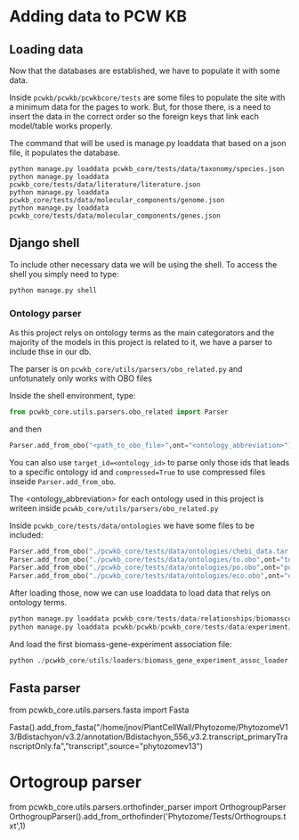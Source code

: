 # Adding data to PCW KB

## Loading data

Now that the databases are established, we have to populate it with some data.

Inside `pcwkb/pcwkb/pcwkbcore/tests` are some files to populate the site with a minimum data for the pages to work. But, for those there, is a need to insert the data in the correct order so the foreign keys that link each model/table works properly.

The command that will be used is manage.py loaddata that based on a json file, it populates the database.

```
python manage.py loaddata pcwkb_core/tests/data/taxonomy/species.json
python manage.py loaddata pcwkb_core/tests/data/literature/literature.json
python manage.py loaddata pcwkb_core/tests/data/molecular_components/genome.json
python manage.py loaddata pcwkb_core/tests/data/molecular_components/genes.json
```

## Django shell

To include other necessary data we will be using the shell. To access the shell you simply need to type:

```bash
python manage.py shell
```

### Ontology parser
As this project relys on ontology terms as the main categorators and the majority of the models in this project is related to it, we have a parser to include thse in our db.

The parser is on `pcwkb_core/utils/parsers/obo_related.py` and unfotunately only works with OBO files

Inside the shell environment, type:

```python
from pcwkb_core.utils.parsers.obo_related import Parser
```

and then

```python
Parser.add_from_obo("<path_to_obo_file>",ont="<ontology_abbreviation>")
```

You can also use `target_id=<ontology_id>` to parse only those ids that leads to a specific ontology id and `compressed=True` to use compressed files inseide `Parser.add_from_obo`.

The <ontology_abbreviation> for each ontology used in this project is writeen inside `pcwkb_core/utils/parsers/obo_related.py`

Inside `pcwkb_core/tests/data/ontologies` we have some files to be included:

```python
Parser.add_from_obo("./pcwkb_core/tests/data/ontologies/chebi_data.tar.gz",ont="chebi",compressed=True)
Parser.add_from_obo("./pcwkb_core/tests/data/ontologies/to.obo",ont="to")
Parser.add_from_obo("./pcwkb_core/tests/data/ontologies/po.obo",ont="po")
Parser.add_from_obo("./pcwkb_core/tests/data/ontologies/eco.obo",ont="eco")
```

After loading those, now we can use loaddata to load data that relys on ontology terms.

```python
python manage.py loaddata pcwkb_core/tests/data/relationships/biomasscomposition_test_data.json
python manage.py loaddata pcwkb/pcwkb/pcwkb_core/tests/data/experiment/experiment_details.json
```

And load the first biomass-gene-experiment association file:

```python
python ./pcwkb_core/utils/loaders/biomass_gene_experiment_assoc_loader.py ./pcwkb_core/tests/data/experiment/biomass_gene_experimen_assoc.json
```

## Fasta parser

from pcwkb_core.utils.parsers.fasta import Fasta

Fasta().add_from_fasta("/home/jnov/PlantCellWall/Phytozome/PhytozomeV13/Bdistachyon/v3.2/annotation/Bdistachyon_556_v3.2.transcript_primaryTranscriptOnly.fa","transcript",source="phytozomev13")



# Ortogroup parser

from pcwkb_core.utils.parsers.orthofinder_parser import OrthogroupParser
OrthogroupParser().add_from_orthofinder('Phytozome/Tests/Orthogroups.txt',1)